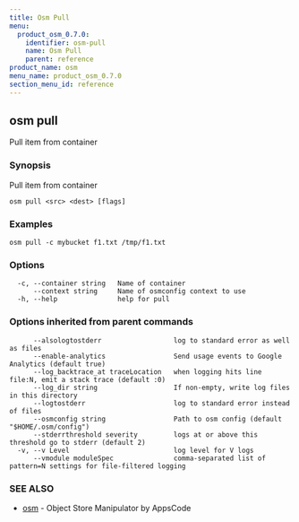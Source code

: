 ```yaml
---
title: Osm Pull
menu:
  product_osm_0.7.0:
    identifier: osm-pull
    name: Osm Pull
    parent: reference
product_name: osm
menu_name: product_osm_0.7.0
section_menu_id: reference
---
```

## osm pull

Pull item from container

### Synopsis

Pull item from container

```
osm pull <src> <dest> [flags]
```

### Examples

```
osm pull -c mybucket f1.txt /tmp/f1.txt
```

### Options

```
  -c, --container string   Name of container
      --context string     Name of osmconfig context to use
  -h, --help               help for pull
```

### Options inherited from parent commands

```
      --alsologtostderr                  log to standard error as well as files
      --enable-analytics                 Send usage events to Google Analytics (default true)
      --log_backtrace_at traceLocation   when logging hits line file:N, emit a stack trace (default :0)
      --log_dir string                   If non-empty, write log files in this directory
      --logtostderr                      log to standard error instead of files
      --osmconfig string                 Path to osm config (default "$HOME/.osm/config")
      --stderrthreshold severity         logs at or above this threshold go to stderr (default 2)
  -v, --v Level                          log level for V logs
      --vmodule moduleSpec               comma-separated list of pattern=N settings for file-filtered logging
```

### SEE ALSO

* [osm](/docs/reference/osm.md)	 - Object Store Manipulator by AppsCode

